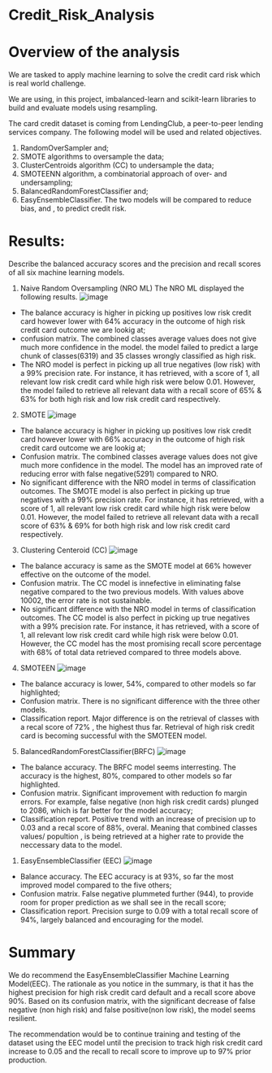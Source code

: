 # Credit_Risk_Analysis


# Overview of the analysis

We are tasked to apply machine learning to solve the credit card risk which is real world challenge.

We are using, in this project, imbalanced-learn and scikit-learn libraries to build and evaluate models using resampling.

The card credit dataset is coming from LendingClub, a peer-to-peer lending services company. The following model will be used and related objectives.

1. RandomOverSampler and;
2. SMOTE algorithms to oversample the data;
3. ClusterCentroids algorithm (CC) to undersample the data;
4. SMOTEENN algorithm, a combinatorial approach of over- and undersampling;
5. BalancedRandomForestClassifier and;
6. EasyEnsembleClassifier. The two models will be compared to reduce bias,  and , to predict credit risk.


# Results: 

Describe the balanced accuracy scores and the precision and recall scores of all six machine learning models.

1. Naive Random Oversampling (NRO ML)
The NRO ML displayed the following results.
![image](Resources/Naive_ML_Model.png)

- The balance accuracy is higher in picking up positives low risk credit card however lower with 64% accuracy in the outcome of high risk credit card outcome we are lookig at;
- confusion matrix. The combined classes average values does not give much more confidence in the model. the model failed to predict a large chunk of classes(6319) and 35 classes wrongly classified as high risk.
- The NRO model is perfect in picking up all true negatives (low risk) with a 99% precision rate. For instance, it has retrieved, with a score of 1, all relevant low risk credit card while high risk were below 0.01. However, the model failed to retrieve all relevant data with a recall score of 65% & 63% for both high risk and low risk credit card respectively.

2. SMOTE 
![image](Resources/SMOTE_ML_Model.png)

- The balance accuracy is higher in picking up positives low risk credit card however lower with 66% accuracy in the outcome of high risk credit card outcome we are lookig at;
- Confusion matrix. The combined classes average values does not give much more confidence in the model. The model has an improved rate of reducing error with false negative(5291) compared to NRO.
- No significant difference with the NRO model in terms of classification outcomes. The SMOTE model is also perfect in picking up true negatives with a 99% precision rate. For instance, it has retrieved, with a score of 1, all relevant low risk credit card while high risk were below 0.01. However, the model failed to retrieve all relevant data with a recall score of 63% & 69% for both high risk and low risk credit card respectively.

3. Clustering Centeroid (CC)
![image](Resources/Cluster_Centeroid_ML_Model.png)

- The balance accuracy is same as the SMOTE model at 66% however effective on the outcome of the model.
- Confusion matrix. The CC model is innefective in eliminating false negative compared to the two previous models. With values above 10002, the error rate is not sustainable.
- No significant difference with the NRO model in terms of classification outcomes. The CC model is also perfect in picking up true negatives with a 99% precision rate. For instance, it has retrieved, with a score of 1, all relevant low risk credit card while high risk were below 0.01. However, the CC model has the most promising recall score percentage with 68% of total data retrieved compared to three models above.

4. SMOTEEN 
![image](Resources/SMOTEEN_ML_Model.png)

- The balance accuracy is lower, 54%, compared to other models so far highlighted;
- Confusion matrix. There is no significant difference with the three other models.
- Classification report. Major difference is on the retrieval of classes with a recal score of 72% , the highest thus far. Retrieval of high risk credit card is becoming successful with the SMOTEEN model.

5. BalancedRandomForestClassifier(BRFC)
![image](Resources/BRForecaster_ML_Model.png)

- The balance accuracy. The BRFC model seems interresting. The accuracy is the highest, 80%, compared to other models so far highlighted.
- Confusion matrix. Significant improvement with reduction fo margin errors. For example, false negative (non high risk credit cards) plunged to 2086, which is far better for the model accuracy;
- Classification report. Positive trend with an increase of precision up to 0.03 and a recal score of 88%, overal. Meaning that combined classes values/ popultion , is being retrieved at a higher rate to provide the neccessary data to the model. 
  
1. EasyEnsembleClassifier (EEC) 
![image](Resources/EEC_ML_Model.png)

- Balance accuracy. The EEC accuracy is at 93%, so far the most improved model compared to the five others;
- Confusion matrix. False negative plummeted further (944), to provide room for proper prediction as we shall see in the recall score;
- Classification report. Precision surge to 0.09 with a total recall score of 94%, largely balanced and encouraging for the model. 


# Summary

We do recommend the EasyEnsembleClassifier Machine Learning Model(EEC). The rationale as you notice in the summary, is that it has the highest precision for high risk credit card default and a recall score above 90%. Based on its confusion matrix, with the significant decrease of false negative (non high risk) and false positive(non low risk), the model seems resilient. 

The recommendation would be to continue training and testing of the dataset using the EEC model until the precision to track high risk credit card increase to 0.05 and the recall to recall score to improve up to 97% prior production.